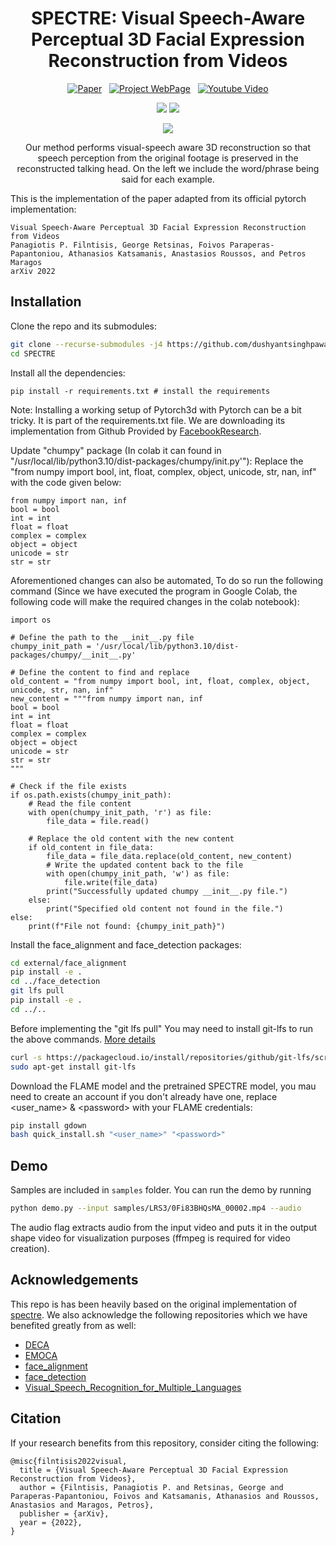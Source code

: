 <div align="center">

  # SPECTRE: Visual Speech-Aware Perceptual 3D Facial Expression Reconstruction from Videos

[![Paper](https://img.shields.io/badge/arXiv-2207.11094-brightgreen)](https://arxiv.org/abs/2207.11094)
&nbsp; [![Project WebPage](https://img.shields.io/badge/Project-webpage-blue)](https://filby89.github.io/spectre/)
&nbsp; <a href='https://youtu.be/P1kqrxWNizI'>
      <img src='https://img.shields.io/badge/Youtube-Video-red?style=flat&logo=youtube&logoColor=red' alt='Youtube Video'>
    </a>
</div>

<p align="center"> 
<img src="samples/visualizations/M003_level_1_angry_014_grid.gif">
<img src="samples/visualizations/test_BImnT7lcLDE_00003_grid.gif">
</p>


<p align="center"> 
<img src="cover.png">
</p>
<p align="center"> Our method performs visual-speech aware 3D reconstruction so that speech perception from the original footage is preserved in the reconstructed talking head. On the left we include the word/phrase being said for each example. <p align="center">

This is the implementation of the paper adapted from its official pytorch implementation:
  
```
Visual Speech-Aware Perceptual 3D Facial Expression Reconstruction from Videos
Panagiotis P. Filntisis, George Retsinas, Foivos Paraperas-Papantoniou, Athanasios Katsamanis, Anastasios Roussos, and Petros Maragos
arXiv 2022
```



## Installation
Clone the repo and its submodules:
```bash
git clone --recurse-submodules -j4 https://github.com/dushyantsinghpawar/SPECTRE
cd SPECTRE
```  

Install all the dependencies:
```
pip install -r requirements.txt # install the requirements
```

Note: Installing a working setup of Pytorch3d with Pytorch can be a bit tricky. It is part of the requirements.txt file. We are downloading its implementation from Github Provided by [FacebookResearch](https://github.com/facebookresearch/pytorch3d.git).

Update "chumpy" package (In colab it can found in "/usr/local/lib/python3.10/dist-packages/chumpy/init.py'"):
Replace the "from numpy import bool, int, float, complex, object, unicode, str, nan, inf" with the code given below:
```
from numpy import nan, inf
bool = bool
int = int
float = float
complex = complex
object = object
unicode = str
str = str
```
Aforementioned changes can also be automated, To do so run the following command (Since we have executed the program in Google Colab, the following code will make the required changes in the colab notebook):
```
import os

# Define the path to the __init__.py file
chumpy_init_path = '/usr/local/lib/python3.10/dist-packages/chumpy/__init__.py'

# Define the content to find and replace
old_content = "from numpy import bool, int, float, complex, object, unicode, str, nan, inf"
new_content = """from numpy import nan, inf
bool = bool
int = int
float = float
complex = complex
object = object
unicode = str
str = str
"""

# Check if the file exists
if os.path.exists(chumpy_init_path):
    # Read the file content
    with open(chumpy_init_path, 'r') as file:
        file_data = file.read()

    # Replace the old content with the new content
    if old_content in file_data:
        file_data = file_data.replace(old_content, new_content)
        # Write the updated content back to the file
        with open(chumpy_init_path, 'w') as file:
            file.write(file_data)
        print("Successfully updated chumpy __init__.py file.")
    else:
        print("Specified old content not found in the file.")
else:
    print(f"File not found: {chumpy_init_path}")
```

Install the face_alignment and face_detection packages:
```bash
cd external/face_alignment
pip install -e .
cd ../face_detection
git lfs pull
pip install -e .
cd ../..
```
Before implementing the "git lfs pull" You may need to install git-lfs to run the above commands. [More details](https://stackoverflow.com/questions/48734119/git-lfs-is-not-a-git-command-unclear)  
```bash
curl -s https://packagecloud.io/install/repositories/github/git-lfs/script.deb.sh | sudo bash
sudo apt-get install git-lfs
```
Download the FLAME model and the pretrained SPECTRE model, you mau need to create an account if you don't already have one, replace <user_name> & \<password> with your FLAME credentials:
```bash
pip install gdown
bash quick_install.sh "<user_name>" "<password>"
```

## Demo
Samples are included in ``samples`` folder. You can run the demo by running 

```bash
python demo.py --input samples/LRS3/0Fi83BHQsMA_00002.mp4 --audio
```

The audio flag extracts audio from the input video and puts it in the output shape video for visualization purposes (ffmpeg is required for video creation).


## Acknowledgements
This repo is has been heavily based on the original implementation of [spectre](https://github.com/filby89/spectre.git). We also acknowledge the following 
repositories which we have benefited greatly from as well:

- [DECA](https://github.com/YadiraF/DECA/)
- [EMOCA](https://github.com/radekd91/emoca)
- [face_alignment](https://github.com/hhj1897/face_alignment)
- [face_detection](https://github.com/hhj1897/face_detection)
- [Visual_Speech_Recognition_for_Multiple_Languages](https://github.com/mpc001/Visual_Speech_Recognition_for_Multiple_Languages)

## Citation
If your research benefits from this repository, consider citing the following:

```
@misc{filntisis2022visual,
  title = {Visual Speech-Aware Perceptual 3D Facial Expression Reconstruction from Videos},
  author = {Filntisis, Panagiotis P. and Retsinas, George and Paraperas-Papantoniou, Foivos and Katsamanis, Athanasios and Roussos, Anastasios and Maragos, Petros},
  publisher = {arXiv},
  year = {2022},
}
```
  
  

